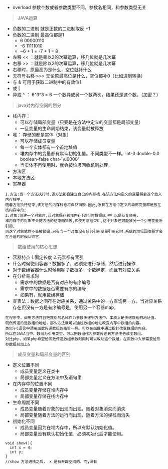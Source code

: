 + overload 参数个数或者参数类型不同，参数名相同，和参数类型无关
  
> JAVA运算
+ 负数的二进制 就是正数的二进制取反 +1
+ 负数的二进制 最高位都是1
  + 6 00000110
  + -6 11111010
  + ~6 + 1 = -7 + 1 = 8
+ 左移 << ：就是乘以2的次幂运算，移几位就是几次幂
+ 右移 >> ：就是除以2的次幂运算，移几位就是几次幂
+ 右移时，原最高为是什么，空位就补什么
+ 无符号右移 >>> 无论原最高位是什么，空位都补0（比如进制转换）
+ 与 & 可用于获取二进制中的有效位1
+ 或 | 
+ 异或 ^  ： 6^3^3 = 6 一个数异或另一个数两次，结果还是这个数。（加密？）
> java对内存空间的划分
+ 栈内存：
  + 可以存储局部变量（只要是在方法中定义的变量都是局部变量） 
  + 一旦变量的生命周期结束，该变量就被释放
+ 堆： 存储的都是实体（对象）
  + 可以存储成员变量
  + 每一个实体都有一个首地址值
  + 堆内存中的变量都有默认初始化值。不同类型不一样。int-0 double-0.0 boolean-false char-'\u0000'
  + 当实体不再使用时，就会被垃圾回收机制处理。
+ 方法区
+ 本地方法区
+ 寄存器
```
1.方法:当一个方法执行时,该方法都会建立自己的内存栈,在该方法内定义的变量将会逐个放入内存栈中,
随着方法执行结束,该方法的内存栈也将自然销毁.因此,所有在方法中定义的局部变量都是放在栈内存中的;
2.对象:创建一个对象时,该对象保存到堆内存(运行时数据区)中,以便反复使用.
堆内存中的对象不会随方法的结束而销毁,即使方法结束后,这个对象还可能被另一个引用变量所引用,
则这个对象依然不会被销毁,只有当一个对象没有任何引用变量引用它时,系统的垃圾回收器才会在合适的时候回收它.
```

> 数组使用的核心思想
+ 容器特点 1.固定长度   2.元素都有索引
+ 什么时候使用容器？数据多了，必须先进行存储，然后进行操作
+ 对于数组容器什么时候用呢？数据多，个数确定，而且有对应关系
+ 在分析需求时
  + 需求中的数据是否有对应的有序编号
  + 需求中的数据是否需要有序的编号
  + 如果有，就用数组存储
+ 查表法：数据之间存在对应关系，通过关系中的一方查询另一方。当对应关系存在但没有一方是有序编号是，使用另一个容器map。

```
在程序中，调用方法并且把数组的名称作为参数传递到方法中。本质上是传递数组的地址值。 既然传递的是数组的地址，那么方法就可以通过数组的地址改变内存中数组的内容。
类似于C语言中调用函数传递数组的指针一样。可以在函数中通过指针改变数组的内容。
所以在JAVA当中，数组为引用类型，可以把数组作为参数传递到方法中去改变数组。
对比php，如果php希望给函数传递数组参数时同时可以改动这个数组，在函数中入参需要给形参数组前加上&
```
>成员变量和局部变量的区别
+ 定义位置不同
  + 成员变量定义在类中
  + 局部变量定义在方法中及语句里
+ 在内存中的位置不同
  + 成员变量存储在堆内存中
  + 局部变量存储在栈内存中
+ 生命周期不同
  + 成员变量随着对象的出现而出现，随着对象消失而消失
  + 局部变量随着方法的运行而出现，随着方法的弹栈而消失 
+ 初始化不同
  + 成员变量因为在堆内存中，所以有默认初始化值。
  + 局部变量没有默认初始化值，必须初始化后才能使用。 
```
void show(){
  int x = 4;
  int y;
}
//show 方法进栈之后， x 是有开辟空间的，而y没有
```
   